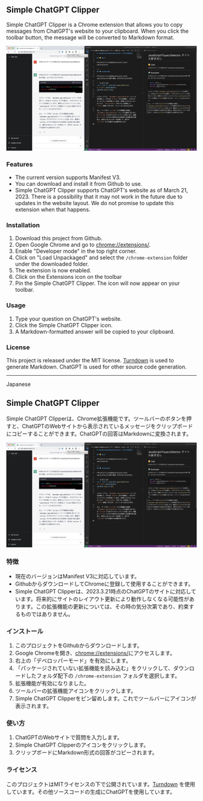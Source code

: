 ## Simple ChatGPT Clipper

Simple ChatGPT Clipper is a Chrome extension that allows you to copy messages from ChatGPT's website to your clipboard. When you click the toolbar button, the message will be converted to Markdown format.

![Screen shot](screenshot.png)

### Features

-   The current version supports Manifest V3.
-   You can download and install it from Github to use.
-   Simple ChatGPT Clipper supports ChatGPT's website as of March 21, 2023. There is a possibility that it may not work in the future due to updates in the website layout. We do not promise to update this extension when that happens.

### Installation

1.  Download this project from Github.
2.  Open Google Chrome and go to [chrome://extensions/](chrome://extensions/).
3.  Enable "Developer mode" in the top right corner.
4.  Click on "Load Unpackaged" and select the `/chrome-extension` folder under the downloaded folder.
5.  The extension is now enabled.
6.  Click on the Extensions icon on the toolbar
7.  Pin the Simple ChatGPT Clipper. The icon will now appear on your toolbar.

### Usage

1.  Type your question on ChatGPT's website.
2.  Click the Simple ChatGPT Clipper icon.
3.  A Markdown-formatted answer will be copied to your clipboard.

### License

This project is released under the MIT license. [Turndown](https://github.com/mixmark-io/turndown/blob/master/LICENSE) is used to generate Markdown. ChatGPT is used for other source code generation.

---
Japanese

## Simple ChatGPT Clipper

Simple ChatGPT Clipperは、Chrome拡張機能です。ツールバーのボタンを押すと、ChatGPTのWebサイトから表示されているメッセージをクリップボードにコピーすることができます。ChatGPTの回答はMarkdownに変換されます。

![Screen shot](screenshot.png)

### 特徴

-   現在のバージョンはManifest V3に対応しています。
-   GithubからダウンロードしてChromeに登録して使用することができます。
-   Simple ChatGPT Clipperは、2023.3.21時点のChatGPTのサイトに対応しています。将来的にサイトのレイアウト更新により動作しなくなる可能性があります。この拡張機能の更新については、その時の気分次第であり、約束するものではありません。

### インストール

1.  このプロジェクトをGithubからダウンロードします。
2.  Google Chromeを開き、[chrome://extensions/](chrome://extensions/)にアクセスします。
3.  右上の「デベロッパーモード」を有効にします。
4.  「パッケージされていない拡張機能を読み込む」をクリックして、ダウンロードしたフォルダ配下の `/chrome-extension` フォルダを選択します。
5.  拡張機能が有効になりました。
6.  ツールバーの拡張機能アイコンをクリックします。
7.  Simple ChatGPT Clipperをピン留めします。これでツールバーにアイコンが表示されます。

### 使い方

1.  ChatGPTのWebサイトで質問を入力します。
2.  Simple ChatGPT Clipperのアイコンをクリックします。
3.  クリップボードにMarkdown形式の回答がコピーされます。

### ライセンス

このプロジェクトはMITライセンスの下で公開されています。[Turndown](https://github.com/mixmark-io/turndown/blob/master/LICENSE) を使用しています。その他ソースコードの生成にChatGPTを使用しています。
